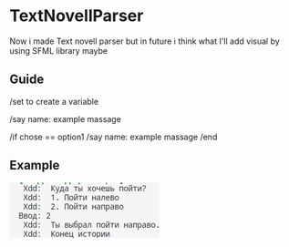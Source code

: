 # TextNovellParser
Now i made Text novell parser but in future i think what I'll add visual by using SFML library maybe 

## Guide
/set to create a variable 

/say name: example massage

/if chose == option1
  /say name: example massage
/end

## Example
<img src = "example.png">

